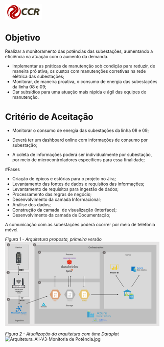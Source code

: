 ![Logo-grupo-ccr-Editado-v3.png](/.attachments/Logo-grupo-ccr-Editado-v3-c966143a-ebc6-4b44-9548-395e41aac6ab.png)
# Objetivo

Realizar a monitoramento das potências das subestações, aumentando a eficiência na atuação com o aumento da demanda.


- Implementar as práticas de manutenção sob condição para reduzir, de maneira pró ativa, os custos com manutenções corretivas na rede elétrica das subestações;
- Monitorar, de maneira proativa, o consumo de energia das subestações da linha 08 e 09;
- Dar subsídios para uma atuação mais rápida e ágil das equipes de manutenção.

# Critério de Aceitação
- Monitorar o consumo de energia das subestações da linha 08 e 09;

- Deverá ter um dashboard online com informações de consumo por subestação;

- A coleta de informações poderá ser individualmente por subestação, por meio de microcontroladores específicos para essa finalidade;

#Fases

- Criação de épicos e estórias para o projeto no Jira;
- Levantamento das fontes de dados e requisitos das informações;
- Levantamento de requisitos para ingestão de dados;
- Processamento das regras de negócio;
- Desenvolvimento da camada Informacional;
- Análise dos dados;
- Construção da camada  de visualização (interface);
- Desenvolvimento da camada de Documentação;




A comunicação com as subestações poderá ocorrer por meio de telefonia móvel.

_Figura 1 - Arquitetura proposta, primeira versão_
![image.png](/.attachments/image-b2496187-2213-4172-9226-e8f3fddaa63d.png)

_Figura 2 - Atualização da arquitetura com time Dataplat_
![Arquitetura_All-V3-Monitoria de Potência.jpg](/.attachments/Arquitetura_All-V3-Monitoria%20de%20Potência-d9d34b08-7f5b-4951-829d-4a5e1c088175.jpg)